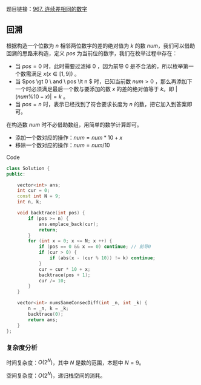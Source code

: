 题目链接：[967. 连续差相同的数字](https://leetcode.cn/problems/numbers-with-same-consecutive-differences/)

## 回溯

根据构造一个位数为 $n$ 相邻两位数字的差的绝对值为 $k$ 的数 $num$，我们可以借助回溯的思路来构造，定义 $pos$ 为当前位的数字，我们在枚举过程中存在：

- 当 $pos = 0$ 时，此时需要过滤掉 $0$ ，因为前导 $0$ 是不合法的，所以枚举第一个数需满足 $x(x \in [1,9])$ 。
- 当 $pos \gt 0 \ and \ pos \lt n $ 时，已知当前数 $num > 0$ ，那么再添加下一个时必须满足最后一个数与要添加的数 $x$ 的差的绝对值等于 $k$。即 $|(num \% 10 - x)| = k$ 。
- 当 $pos = n$ 时，表示已经找到了符合要求长度为 $n$ 的数，把它加入到答案即可。

在构造数 $num$ 时不必借助数组，用简单的数学计算即可。

- 添加一个数对应的操作：$num = num * 10 + x$
- 移除一个数对应的操作：$num = num / 10$

Code

```c++
class Solution {
public:

    vector<int> ans;
    int cur = 0;
    const int N = 9;
    int n, k;

    void backtrace(int pos) {
        if (pos >= n) {
            ans.emplace_back(cur);
            return;
        }
        for (int x = 0; x <= N; x ++) {
            if (pos == 0 && x == 0) continue; // 前导0
            if (cur > 0) {
                if (abs(x - (cur % 10)) != k) continue;
            }
            cur = cur * 10 + x;
            backtrace(pos + 1);
            cur /= 10;
        }
    }

    vector<int> numsSameConsecDiff(int _n, int _k) {
        n = _n, k = _k;
        backtrace(0);
        return ans;
    }
};
```

### 复杂度分析

时间复杂度：$O(2^N)$，其中 $N$ 是数的范围，本题中 $N = 9$。

空间复杂度：$O(2^N)$，递归栈空间的消耗。